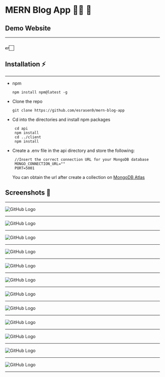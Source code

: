 # MERN Blog App 👩‍💻 🚀

## Demo Website
<hr>

### 👉🏻

## Installation ⚡
<hr>
<ul>
<li>
<p>npm</p>
<pre>
<code>npm install npm@latest -g
</code></pre>
    </li>
    <li>
<p>Clone the repo</p>
<pre>
<code>git clone https://github.com/esrasen9/mern-blog-app</code>
</pre>
<li>
<p>Cd into the directories and install npm packages</p>
<pre>
<code> cd api </code>
<code> npm install</code>
<code> cd ../client</code>
<code> npm install</code>
</pre>
</li>
<li>
Create a .env file in the api directory and store the following:
<pre>
<code> //Insert the correct connection URL for your MongoDB database
 MONGO_CONNECTION_URL=""</code>
<code> PORT=5001</code>
</pre>
You can obtain the url after create a collection on 
<a target="_blank" href="https://www.mongodb.com/atlas/database">MongoDB Atlas</a>
</li>
</ul>

## Screenshots :camera_flash:
<hr>

![GitHub Logo](./screenshots/1.png)

<hr>

![GitHub Logo](./screenshots/2.png)

<hr>

![GitHub Logo](./screenshots/3.png)

<hr>

![GitHub Logo](./screenshots/4.png)

<hr>

![GitHub Logo](./screenshots/5.png)

<hr>

![GitHub Logo](./screenshots/6.png)

<hr>

![GitHub Logo](./screenshots/7.png)

<hr>

![GitHub Logo](./screenshots/8.png)

<hr>

![GitHub Logo](./screenshots/9.png)

<hr>

![GitHub Logo](./screenshots/10.png)

<hr>

![GitHub Logo](./screenshots/11.png)

<hr>

![GitHub Logo](./screenshots/12.png)

<hr>